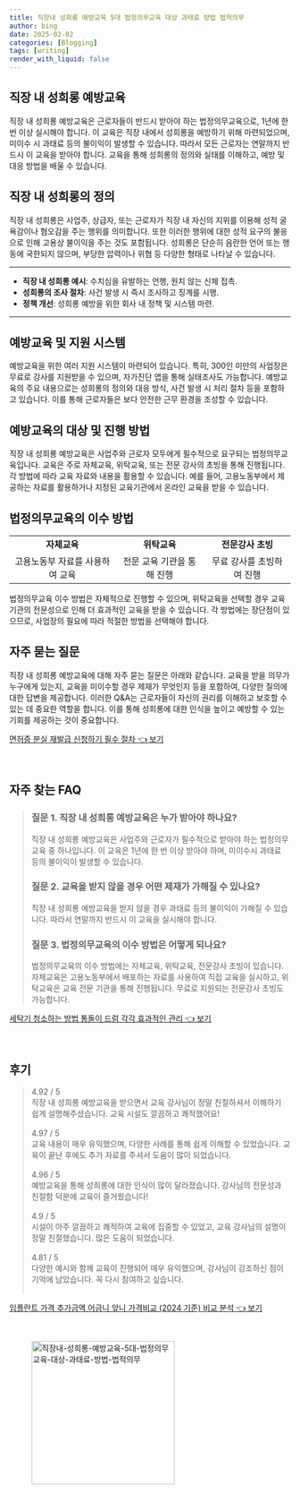 ```yaml
---
title: 직장내 성희롱 예방교육 5대 법정의무교육 대상 과태료 방법 법적의무
author: bing
date: 2025-02-02
categories: [Blogging]
tags: [writing]
render_with_liquid: false
---
```



<h2 id='직장내_성희롱_예방교육'>직장 내 성희롱 예방교육</h2>

<p>직장 내 성희롱 예방교육은 근로자들이 반드시 받아야 하는 법정의무교육으로, 1년에 한 번 이상 실시해야 합니다. 이 교육은 직장 내에서 성희롱을 예방하기 위해 마련되었으며, 미이수 시 과태료 등의 불이익이 발생할 수 있습니다. 따라서 모든 근로자는 연말까지 반드시 이 교육을 받아야 합니다. 교육을 통해 성희롱의 정의와 실태를 이해하고, 예방 및 대응 방법을 배울 수 있습니다.</p>

<h2 id='직장내_성희롱의_정의'>직장 내 성희롱의 정의</h2>

<p>직장 내 성희롱은 사업주, 상급자, 또는 근로자가 직장 내 자신의 지위를 이용해 성적 굴욕감이나 혐오감을 주는 행위를 의미합니다. 또한 이러한 행위에 대한 성적 요구의 불응으로 인해 고용상 불이익을 주는 것도 포함됩니다. 성희롱은 단순히 음란한 언어 또는 행동에 국한되지 않으며, 부당한 압력이나 위협 등 다양한 형태로 나타날 수 있습니다.</p>

<hr />

<ul>
    <li><b>직장 내 성희롱 예시</b>: 수치심을 유발하는 언행, 원치 않는 신체 접촉.</li>
    <li><b>성희롱의 조사 절차</b>: 사건 발생 시 즉시 조사하고 징계를 시행.</li>
    <li><b>정책 개선</b>: 성희롱 예방을 위한 회사 내 정책 및 시스템 마련.</li>
</ul>

<hr />

<h2 id='예방교육_및_지원_시스템'>예방교육 및 지원 시스템</h2>

<p>예방교육을 위한 여러 지원 시스템이 마련되어 있습니다. 특히, 300인 미만의 사업장은 무료로 강사를 지원받을 수 있으며, 자가진단 앱을 통해 실태조사도 가능합니다. 예방교육의 주요 내용으로는 성희롱의 정의와 대응 방식, 사건 발생 시 처리 절차 등을 포함하고 있습니다. 이를 통해 근로자들은 보다 안전한 근무 환경을 조성할 수 있습니다.</p>

<h2 id='예방교육의_대상_및_진행방법'>예방교육의 대상 및 진행 방법</h2>

<p>직장 내 성희롱 예방교육은 사업주와 근로자 모두에게 필수적으로 요구되는 법정의무교육입니다. 교육은 주로 자체교육, 위탁교육, 또는 전문 강사의 초빙을 통해 진행됩니다. 각 방법에 따라 교육 자료와 내용을 활용할 수 있습니다. 예를 들어, 고용노동부에서 제공하는 자료를 활용하거나 지정된 교육기관에서 온라인 교육을 받을 수 있습니다.</p>

<h2 id='법정의무교육의_이수_방법'>법정의무교육의 이수 방법</h2>

<table>
    <tr>
        <td style="text-align: center; height: 17px;"><b>자체교육</b></td>
        <td style="text-align: center; height: 17px;"><b>위탁교육</b></td>
        <td style="text-align: center; height: 17px;"><b>전문강사 초빙</b></td>
    </tr>
    <tr>
        <td style="text-align: center; height: 17px;">고용노동부 자료를 사용하여 교육</td>
        <td style="text-align: center; height: 17px;">전문 교육 기관을 통해 진행</td>
        <td style="text-align: center; height: 17px;">무료 강사를 초빙하여 진행</td>
    </tr>
</table>

<p>법정의무교육 이수 방법은 자체적으로 진행할 수 있으며, 위탁교육을 선택할 경우 교육기관의 전문성으로 인해 더 효과적인 교육을 받을 수 있습니다. 각 방법에는 장단점이 있으므로, 사업장의 필요에 따라 적절한 방법을 선택해야 합니다.</p>

<h2 id='자주_묻는_질문'>자주 묻는 질문</h2>

<p>직장 내 성희롱 예방교육에 대해 자주 묻는 질문은 아래와 같습니다. 교육을 받을 의무가 누구에게 있는지, 교육을 미이수할 경우 제재가 무엇인지 등을 포함하여, 다양한 질의에 대한 답변을 제공합니다. 이러한 Q&A는 근로자들이 자신의 권리를 이해하고 보호할 수 있는 데 중요한 역할을 합니다. 이를 통해 성희롱에 대한 인식을 높이고 예방할 수 있는 기회를 제공하는 것이 중요합니다.</p>


<p><a class="click-button" title="면허증 분실 재발급 신청하기 필수 절차" href="https://24nara.github.io/posts/%EB%A9%B4%ED%97%88%EC%A6%9D-%EB%B6%84%EC%8B%A4-%EC%9E%AC%EB%B0%9C%EA%B8%89-%EC%8B%A0%EC%B2%AD%ED%95%98%EA%B8%B0-%ED%95%84%EC%88%98-%EC%A0%88%EC%B0%A8/" rel="dofollow">면허증 분실 재발급 신청하기 필수 절차 👈 보기</a></p><br>
<h2 id='자주_찾는_FAQ'>자주 찾는 FAQ</h2>
<div itemscope="" itemtype="https://schema.org/FAQPage">
<blockquote>
<div itemscope="" itemprop="mainEntity" itemtype="https://schema.org/Question">
<h3 itemprop="name">질문 1. 직장 내 성희롱 예방교육은 누가 받아야 하나요?</h3>
<div itemscope="" itemprop="acceptedAnswer" itemtype="https://schema.org/Answer">
<span itemprop="text">
<p>직장 내 성희롱 예방교육은 사업주와 근로자가 필수적으로 받아야 하는 법정의무교육 중 하나입니다. 이 교육은 1년에 한 번 이상 받아야 하며, 미이수시 과태료 등의 불이익이 발생할 수 있습니다.</p>
</span>
</div>
</div>
<div itemscope="" itemprop="mainEntity" itemtype="https://schema.org/Question">
<h3 itemprop="name">질문 2. 교육을 받지 않을 경우 어떤 제재가 가해질 수 있나요?</h3>
<div itemscope="" itemprop="acceptedAnswer" itemtype="https://schema.org/Answer">
<span itemprop="text">
<p>직장 내 성희롱 예방교육을 받지 않을 경우 과태료 등의 불이익이 가해질 수 있습니다. 따라서 연말까지 반드시 이 교육을 실시해야 합니다.</p>
</span>
</div>
</div>
<div itemscope="" itemprop="mainEntity" itemtype="https://schema.org/Question">
<h3 itemprop="name">질문 3. 법정의무교육의 이수 방법은 어떻게 되나요?</h3>
<div itemscope="" itemprop="acceptedAnswer" itemtype="https://schema.org/Answer">
<span itemprop="text">
<p>법정의무교육의 이수 방법에는 자체교육, 위탁교육, 전문강사 초빙이 있습니다. 자체교육은 고용노동부에서 배포하는 자료를 사용하여 직접 교육을 실시하고, 위탁교육은 교육 전문 기관을 통해 진행됩니다. 무료로 지원되는 전문강사 초빙도 가능합니다.</p>
</span>
</div>
</div>
</blockquote>
</div>
<p><a class="click-button" title="세탁기 청소하는 방법 통돌이 드럼 각각 효과적인 관리" href="https://24nara.github.io/posts/%EC%84%B8%ED%83%81%EA%B8%B0-%EC%B2%AD%EC%86%8C%ED%95%98%EB%8A%94-%EB%B0%A9%EB%B2%95-%ED%86%B5%EB%8F%8C%EC%9D%B4-%EB%93%9C%EB%9F%BC-%EA%B0%81%EA%B0%81-%ED%9A%A8%EA%B3%BC%EC%A0%81%EC%9D%B8-%EA%B4%80%EB%A6%AC/" rel="dofollow">세탁기 청소하는 방법 통돌이 드럼 각각 효과적인 관리 👈 보기</a></p><br>
<h2 id='후기'>후기</h2>
<div itemscope itemtype="https://schema.org/Product">
  <blockquote>
  <div itemprop="review" itemscope itemtype="https://schema.org/Review">
      <div itemprop="reviewRating" itemscope itemtype="https://schema.org/Rating"> <span itemprop="ratingValue">4.92</span> / <span itemprop="bestRating">5</span> </div>
      <span itemprop="reviewBody">직장 내 성희롱 예방교육을 받으면서 교육 강사님이 정말 친절하셔서 이해하기 쉽게 설명해주셨습니다. 교육 시설도 깔끔하고 쾌적했어요!</span>
  </div>
  <br>
  <div itemprop="review" itemscope itemtype="https://schema.org/Review">
      <div itemprop="reviewRating" itemscope itemtype="https://schema.org/Rating"> <span itemprop="ratingValue">4.97</span> / <span itemprop="bestRating">5</span> </div>
      <span itemprop="reviewBody">교육 내용이 매우 유익했으며, 다양한 사례를 통해 쉽게 이해할 수 있었습니다. 교육이 끝난 후에도 추가 자료를 주셔서 도움이 많이 되었습니다.</span>
  </div>
  <br>
  <div itemprop="review" itemscope itemtype="https://schema.org/Review">
      <div itemprop="reviewRating" itemscope itemtype="https://schema.org/Rating"> <span itemprop="ratingValue">4.96</span> / <span itemprop="bestRating">5</span> </div>
      <span itemprop="reviewBody">예방교육을 통해 성희롱에 대한 인식이 많이 달라졌습니다. 강사님의 전문성과 친절함 덕분에 교육이 즐거웠습니다!</span>
  </div>
  <br>
  <div itemprop="review" itemscope itemtype="https://schema.org/Review">
      <div itemprop="reviewRating" itemscope itemtype="https://schema.org/Rating"> <span itemprop="ratingValue">4.9</span> / <span itemprop="bestRating">5</span> </div>
      <span itemprop="reviewBody">시설이 아주 깔끔하고 쾌적하여 교육에 집중할 수 있었고, 교육 강사님의 설명이 정말 친절했습니다. 많은 도움이 되었습니다.</span>
  </div>
  <br>
  <div itemprop="review" itemscope itemtype="https://schema.org/Review">
      <div itemprop="reviewRating" itemscope itemtype="https://schema.org/Rating"> <span itemprop="ratingValue">4.81</span> / <span itemprop="bestRating">5</span> </div>
      <span itemprop="reviewBody">다양한 예시와 함께 교육이 진행되어 매우 유익했으며, 강사님이 강조하신 점이 기억에 남았습니다. 꼭 다시 참여하고 싶습니다.</span>
  </div>
  <br>
  </blockquote>
</div>
<p><a class="click-button" title="임플란트 가격 추가금액 어금니 앞니 가격비교 (2024 기준) 비교 분석" href="https://24nara.github.io/posts/%EC%9E%84%ED%94%8C%EB%9E%80%ED%8A%B8-%EA%B0%80%EA%B2%A9-%EC%B6%94%EA%B0%80%EA%B8%88%EC%95%A1-%EC%96%B4%EA%B8%88%EB%8B%88-%EC%95%9E%EB%8B%88-%EA%B0%80%EA%B2%A9%EB%B9%84%EA%B5%90-(2024-%EA%B8%B0%EC%A4%80)-%EB%B9%84%EA%B5%90-%EB%B6%84%EC%84%9D/" rel="dofollow">임플란트 가격 추가금액 어금니 앞니 가격비교 (2024 기준) 비교 분석 👈 보기</a></p><br>
<figure class="image"><img src="https://24nara.github.io/assets/img/thumbnail/직장내-성희롱-예방교육-5대-법정의무교육-대상-과태료-방법-법적의무.webp" alt="직장내-성희롱-예방교육-5대-법정의무교육-대상-과태료-방법-법적의무" width="256" height="256"></figure>